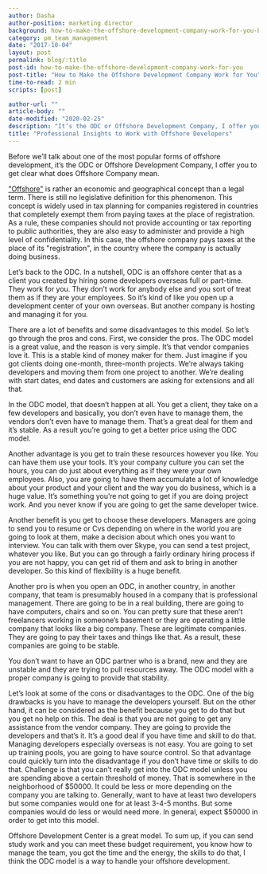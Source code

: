 ```yaml
---
author: Dasha
author-position: marketing director
background: how-to-make-the-offshore-development-company-work-for-you-back
category: pm_team_management
date: "2017-10-04"
layout: post
permalink: blog/:title
post-id: how-to-make-the-offshore-development-company-work-for-you
post-title: "How to Make the Offshore Development Company Work for You"
time-to-read: 2 min
scripts: [post]

author-url: ""
article-body: ""
date-modified: "2020-02-25"
description: "It’s the ODC or Offshore Development Company, I offer you to get clear what does Offshore Company mean"
title: "Professional Insights to Work with Offshore Developers"
---
```


Before we’ll talk about one of the most popular forms of offshore development, it’s the ODC or Offshore Development Company, I offer you to get clear what does Offshore Company mean. 

["Offshore"](https://en.wikipedia.org/wiki/Offshore_company)  is rather an economic and geographical concept than a legal term. There is still no legislative definition for this phenomenon. This concept is widely used in tax planning for companies registered in countries that completely exempt them from paying taxes at the place of registration. 
As a rule, these companies should not provide accounting or tax reporting to public authorities, they are also easy to administer and provide a high level of confidentiality. In this case, the offshore company pays taxes at the place of its "registration",  in the country where the company is actually doing business.

Let’s back to the ODC. In a nutshell, ODC is an offshore center that as a client you created by hiring some developers overseas full or part-time. They work for you. They don’t work for anybody else and you sort of treat them as if they are your employees. So it’s kind of like you open up a development center of your own overseas. But another company is hosting and managing it for you. 

There are a lot of benefits and some disadvantages to this model. So let’s go through the pros and cons. First, we consider the pros. The ODC model is a great value, and the reason is very simple. It’s that vendor companies love it. This is a stable kind of money maker for them. Just imagine if you got clients doing one-month, three-month projects. We’re always taking developers and moving them from one project to another. We’re dealing with start dates, end dates and customers are asking for extensions and all that. 

In the ODC model, that doesn’t happen at all. You get a client, they take on a few developers and basically, you don’t even have to manage them, the vendors don’t even have to manage them. That’s a great deal for them and it’s stable. As a result you’re going to get a better price using the ODC model. 

Another advantage is you get to train these resources however you like. You can have them use your tools. It’s your company culture you can set the hours, you can do just about everything as if they were your own employees. Also, you are going to have them accumulate a lot of knowledge about your product and your client and the way you do business, which is a huge value. It’s something you’re not going to get if you are doing project work. And you never know if you are going to get the same developer twice. 

Another benefit is you get to choose these developers. Managers are going to send you to resume or Cvs depending on where in the world you are going to look at them, make a decision about which ones you want to interview. You can talk with them over Skype, you can send a test project, whatever you like. But you can go through a fairly ordinary hiring process if you are not happy, you can get rid of them and ask to bring in another developer. So this kind of flexibility is a huge benefit. 

Another pro is when you open an ODC, in another country, in another company, that team is presumably housed in a company that is professional management. There are going to be in a real building, there are going to have computers, chairs and so on. You can pretty sure that these aren’t freelancers working in someone’s basement or they are operating a little company that looks like a big company. These are legitimate companies. They are going to pay their taxes and things like that. As a result, these companies are going to be stable. 

You don’t want to have an ODC partner who is a brand, new and they are unstable and they are trying to pull resources away. The ODC model with a proper company is going to provide that stability. 

Let’s look at some of the cons or disadvantages to the ODC. One of the big drawbacks is you have to manage the developers yourself. But on the other hand, it can be considered as the benefit because you get to do that but you get no help on this. The deal is that you are not going to get any assistance from the vendor company. They are going to provide the developers and that’s it. It’s a good deal if you have time and skill to do that. Managing developers especially overseas is not easy. You are going to set up training pools, you are going to have source control. So that advantage could quickly turn into the disadvantage if you don’t have time or skills to do that. Challenge is that you can’t really get into the ODC model unless you are spending above a certain threshold of money. That is somewhere in the neighborhood of $50000. It could be less or more depending on the company you are talking to. Generally, want to have at least two developers but some companies would one for at least 3-4-5 months. But some companies would do less or would need more. In general, expect $50000 in order to get into this model.

Offshore Development Center is a great model. To sum up, if you can send study work and you can meet these budget requirement, you know how to manage the team, you got the time and the energy, the skills to do that, I think the ODC model is a way to handle your offshore development. 
